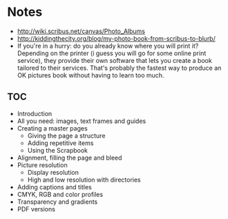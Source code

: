 # Notes

- http://wiki.scribus.net/canvas/Photo_Albums
- http://kiddingthecity.org/blog/my-photo-book-from-scribus-to-blurb/
- If you're in a hurry: do you already know where you will print it? Depending on the printer (i guess you will go for some online print service), they provide their own software that lets you create a book tailored to their services.
That's probably the fastest way to produce an OK pictures book without having to learn too much.

## TOC

- Introduction
- All you need: images, text frames and guides
- Creating a master pages
  - Giving the page a structure
  - Adding repetitive items
  - Using the Scrapbook
- Alignment, filling the page and bleed
- Picture resolution
  - Display resolution
  - High and low resolution with directories
- Adding captions and titles
- CMYK, RGB and color profiles
- Transparency and gradients
- PDF versions
